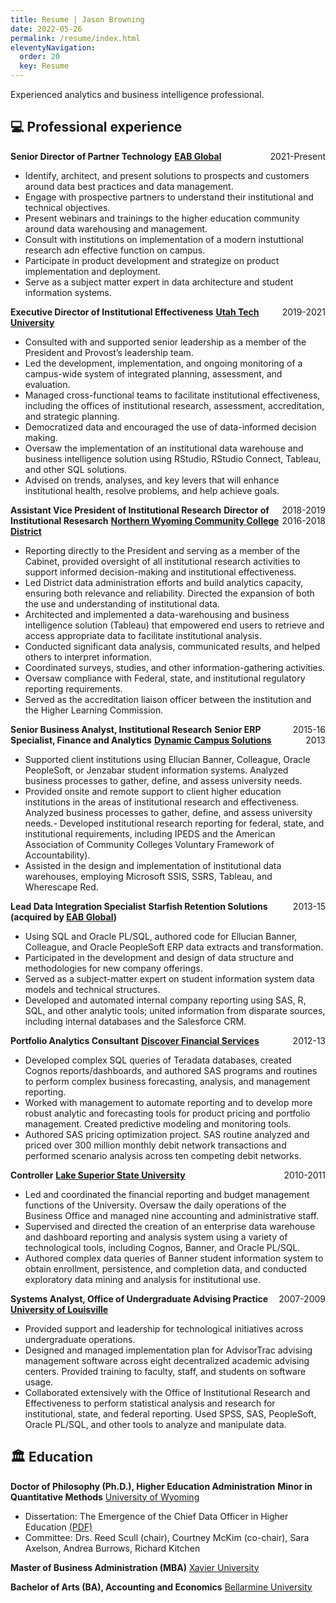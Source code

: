 ```yaml
---
title: Resume | Jason Browning
date: 2022-05-26
permalink: /resume/index.html
eleventyNavigation:
  order: 20
  key: Resume 
---
```


Experienced analytics and business intelligence professional.

## 💻 Professional experience

**Senior Director of Partner Technology** <span style="float:right;">2021-Present</span>
**[EAB Global](http://www.eab.com)**
- Identify, architect, and present solutions to prospects and customers around data best practices and data management.
- Engage with prospective partners to understand their institutional and technical objectives.
- Present webinars and trainings to the higher education community around data warehousing and management.
- Consult with institutions on implementation of a modern instuttional research adn effective function on campus.
- Participate in product development and strategize on product implementation and deployment.
- Serve as a subject matter expert in data architecture and student information systems.

**Executive Director of Institutional Effectiveness** <span style="float:right;">2019-2021</span>
**[Utah Tech University](http://www.utahtech.edu)**
- Consulted with and supported senior leadership as a member of the President and Provost’s leadership team.
- Led the development, implementation, and ongoing monitoring of a campus-wide system of integrated planning, assessment, and evaluation.
- Managed cross-functional teams to facilitate institutional effectiveness, including the offices of institutional research, assessment, accreditation, and strategic planning.
- Democratized data and encouraged the use of data-informed decision making.
- Oversaw the implementation of an institutional data warehouse and business intelligence solution using RStudio, RStudio Connect, Tableau, and other SQL solutions.
- Advised on trends, analyses, and key levers that will enhance institutional health, resolve problems, and help achieve goals.

**Assistant Vice President of Institutional Research**  <span style="float:right;">2018-2019</span>
**Director of Institutional Resesarch** <span style="float:right;">2016-2018</span>
**[Northern Wyoming Community College District](http://www.sheridan.edu)**
- Reporting directly to the President and serving as a member of the Cabinet, provided oversight of all institutional research activities to support informed decision-making and institutional effectiveness.
- Led District data administration efforts and build analytics capacity, ensuring both relevance and reliability.  Directed the expansion of both the use and understanding of institutional data.
- Architected and implemented a data-warehousing and business intelligence solution (Tableau) that empowered end users to retrieve and access appropriate data to facilitate institutional analysis.
- Conducted significant data analysis, communicated results, and helped others to interpret information.
- Coordinated surveys, studies, and other information-gathering activities.
- Oversaw compliance with Federal, state, and institutional regulatory reporting requirements.
- Served as the accreditation liaison officer between the institution and the Higher Learning Commission.

**Senior Business Analyst, Institutional Research** <span style="float:right;">2015-16</span>
**Senior ERP Specialist, Finance and Analytics** <span style="float:right;">2013</span>
**[Dynamic Campus Solutions](http://www.dynamiccampus.com)**
- Supported client institutions using Ellucian Banner, Colleague, Oracle PeopleSoft, or Jenzabar student information systems.  Analyzed business processes to gather, define, and assess university needs.
- Provided onsite and remote support to client higher education institutions in the areas of institutional research and effectiveness.  Analyzed business processes to gather, define, and assess university needs.- Developed institutional research reporting for federal, state, and institutional requirements, including IPEDS and the American Association of Community Colleges Voluntary Framework of Accountability).
- Assisted in the design and implementation of institutional data warehouses, employing Microsoft SSIS, SSRS, Tableau, and Wherescape Red.

**Lead Data Integration Specialist** <span style="float:right;">2013-15</span>
**Starfish Retention Solutions (acquired by [EAB Global](http://www.eab.com))**
- Using SQL and Oracle PL/SQL, authored code for Ellucian Banner, Colleague, and Oracle PeopleSoft ERP data extracts and transformation.
- Participated in the development and design of data structure and methodologies for new company offerings.
- Served as a subject-matter expert on student information system data models and technical structures.
- Developed and automated internal company reporting using SAS, R, SQL, and other analytic tools; united information from disparate sources, including internal databases and the Salesforce CRM.

**Portfolio Analytics Consultant** <span style="float:right;">2012-13</span>
**[Discover Financial Services](http://www.discover.com)**
- Developed complex SQL queries of Teradata databases, created Cognos reports/dashboards, and authored SAS programs and routines to perform complex business forecasting, analysis, and management reporting.
- Worked with management to automate reporting and to develop more robust analytic and forecasting tools for product pricing and portfolio management.  Created predictive modeling and monitoring tools.
- Authored SAS pricing optimization project.  SAS routine analyzed and priced over 300 million monthly debit network transactions and performed scenario analysis across ten competing debit networks.

**Controller** <span style="float:right;">2010-2011</span>
**[Lake Superior State University](http://www.lssu.edu)**
- Led and coordinated the financial reporting and budget management functions of the University.  Oversaw the daily operations of the Business Office and managed nine accounting and administrative staff.  
- Supervised and directed the creation of an enterprise data warehouse and dashboard reporting and analysis system using a variety of technological tools, including Cognos, Banner, and Oracle PL/SQL.
- Authored complex data queries of Banner student information system to obtain enrollment, persistence, and completion data, and conducted exploratory data mining and analysis for institutional use.
 
**Systems Analyst, Office of Undergraduate Advising Practice** <span style="float:right;">2007-2009</span>
**[University of Louisville](http://www.louisville.edu)**
- Provided support and leadership for technological initiatives across undergraduate operations.
- Designed and managed implementation plan for AdvisorTrac advising management software across eight decentralized academic advising centers.  Provided training to faculty, staff, and students on software usage.
- Collaborated extensively with the Office of Institutional Research and Effectiveness to perform statistical analysis and research for institutional, state, and federal reporting.  Used SPSS, SAS, PeopleSoft, Oracle PL/SQL, and other tools to analyze and manipulate data.


## 🏛️ Education

**Doctor of Philosophy (Ph.D.), Higher Education Administration**
**Minor in Quantitative Methods**
[University of Wyoming](http://www.uwyo.edu)		
- Dissertation: The Emergence of the Chief Data Officer in Higher Education [(PDF)](https://drive.google.com/file/d/1ntpkB_YvK2n_EiG0n0SecYI8HglEJAse/view)
- Committee: Drs. Reed Scull (chair), Courtney McKim (co-chair), Sara Axelson, Andrea Burrows, Richard Kitchen

**Master of Business Administration (MBA)**
[Xavier University](http://www.xavier.edu)

**Bachelor of Arts (BA), Accounting and Economics**
[Bellarmine University](http://www.bellarmine.edu)
